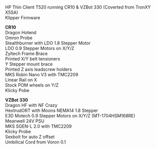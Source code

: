 HP Thin Client T520 running CR10 & VZBot 330 (Coverted from TronXY X5SA)  
Klipper Firmware  

**CR10**  
Dragon Hotend  
Omron Probe  
Stealthburner with LDO 1.8 Stepper Motor  
LDO 0.9 Stepper Motors on X/Y/Z  
Zyltech Frame Brace  
Printed X/Y belt tensioners  
Y Stepper mount brace  
Printed Z axis leadscrew holders  
MKS Robin Nano V3 with TMC2209  
Linear Rail on X  
Stock POM wheels on Y/Z  
Klicky Pobe  

**VZBot 330**  
Dragon HF with NF Crazy  
HextrudORT with Moons NEMA14 1.8 Stepper  
E3D Motech 0.9 Stepper Motors on X/Y/Z (MT-1704HSM168RE)  
Meanwell 24V PSU  
MKS SGEN-L 2.0 with TMC2209  
Klicky Probe  
Sexbolt for auto Z offset  
Umbilical Cord from Voron 0.1  
